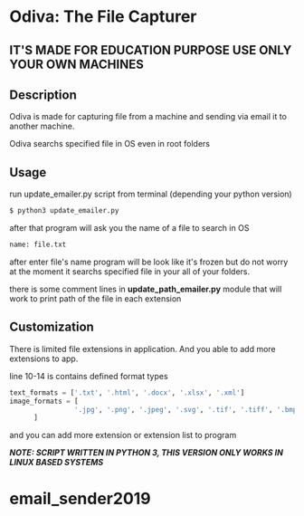 # Odiva: The File Capturer


## IT'S MADE FOR EDUCATION PURPOSE USE ONLY YOUR OWN MACHINES

## Description

Odiva is made for capturing file from a machine and sending via email it to another machine.


Odiva searchs specified file in OS even in root folders

## Usage

run update_emailer.py script from terminal (depending your python version)

```sh
$ python3 update_emailer.py
```

after that program will ask you the name of a file to search in OS

```sh
name: file.txt
```

after enter file's name program will be look like it's frozen but do not worry at the moment it searchs specified file in your all of your folders.

there is some comment lines in **update_path_emailer.py** module that will work to print path of the file in each extension


## Customization

There is limited file extensions in application. And you able to add more extensions to app.

line 10-14 is contains defined format types

```py
text_formats = ['.txt', '.html', '.docx', '.xlsx', '.xml']
image_formats = [
                '.jpg', '.png', '.jpeg', '.svg', '.tif', '.tiff', '.bmp', '.gif', '.eps', '.raw', '.cr2', '.net', '.orf', '.sr2', '.PSD', '.XCF', '.AI', '.CDR'
      ]
```

and you can add more extension or extension list to program

***NOTE: SCRIPT WRITTEN IN PYTHON 3, THIS VERSION ONLY WORKS IN LINUX BASED SYSTEMS***

# email_sender2019
